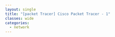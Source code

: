 ```yaml
---
layout: single
title: "[packet Tracer] Cisco Packet Tracer - 1"
classes: wide
categories:
  - network
---  
```

